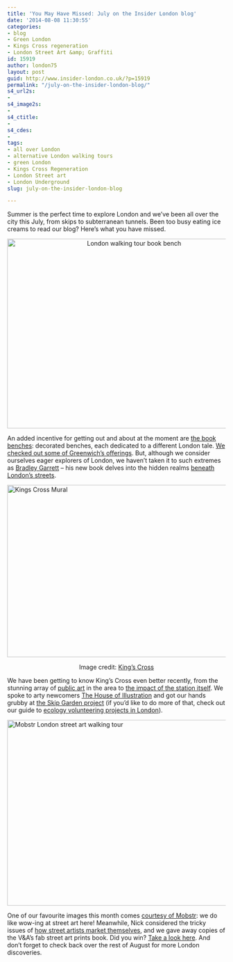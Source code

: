 ```yaml
---
title: 'You May Have Missed: July on the Insider London blog'
date: '2014-08-08 11:30:55'
categories:
- blog
- Green London
- Kings Cross regeneration
- London Street Art &amp; Graffiti
id: 15919
author: london75
layout: post
guid: http://www.insider-london.co.uk/?p=15919
permalink: "/july-on-the-insider-london-blog/"
s4_url2s:
- 
s4_image2s:
- 
s4_ctitle:
- 
s4_cdes:
- 
tags:
- all over London
- alternative London walking tours
- green London
- Kings Cross Regeneration
- London Street art
- London Underground
slug: july-on-the-insider-london-blog

---
```

Summer is the perfect time to explore London and we&#8217;ve been all over the city this July, from skips to subterranean tunnels. Been too busy eating ice creams to read our blog? Here&#8217;s what you have missed.

<p style="text-align: center;">
  <a href="http://www.insider-london.co.uk/wp-content/uploads/2014/07/London-walking-tour-book-bench.jpg"><img class="alignnone size-full wp-image-15116" src="http://www.insider-london.co.uk/wp-content/uploads/2014/07/London-walking-tour-book-bench.jpg" alt="London walking tour book bench" width="569" height="436" /></a>
</p>

An added incentive for getting out and about at the moment are <a href="http://www.insider-london.co.uk/2014/07/04/londons-book-bench-art/" target="_blank">the book benches</a>: decorated benches, each dedicated to a different London tale. <a href="http://www.insider-london.co.uk/2014/07/04/londons-book-bench-art/" target="_blank">We checked out some of Greenwich&#8217;s offerings</a>. But, although we consider ourselves eager explorers of London, we haven&#8217;t taken it to such extremes as <a href="http://www.insider-london.co.uk/2014/07/21/exploring-beneath-londons-surface/" target="_blank">Bradley Garrett</a> &#8211; his new book delves into the hidden realms <a href="http://www.insider-london.co.uk/2014/07/21/exploring-beneath-londons-surface/" target="_blank">beneath London&#8217;s streets</a>.

[<img class="size-full wp-image-15795 aligncenter" src="http://www.insider-london.co.uk/wp-content/uploads/2014/07/BeFunky_German-Gymnasium.jpg_mini.jpg" alt="Kings Cross Mural" width="569" height="396" />](http://www.insider-london.co.uk/wp-content/uploads/2014/07/BeFunky_German-Gymnasium.jpg_mini.jpg)

<p style="text-align: center;">
  Image credit: <a href="http://www.kingscross.co.uk/" target="_blank">King&#8217;s Cross</a>
</p>

We have been getting to know King&#8217;s Cross even better recently, from the stunning array of <a href="http://www.insider-london.co.uk/2014/07/28/art-station-the-kings-cross-regeneration/" target="_blank">public art</a> in the area to <a href="http://www.insider-london.co.uk/2014/07/11/kings-cross-station-kings-cross-regeneration/" target="_blank">the impact of the station itself</a>. We spoke to arty newcomers <a href="http://www.insider-london.co.uk/2014/07/25/the-house-of-illustration-kings-cross/" target="_blank">The House of Illustration</a> and got our hands grubby at <a href="%20http://www.insider-london.co.uk/2014/07/09/global-generation-the-skip-garden/" target="_blank">the Skip Garden project</a> (if you&#8217;d like to do more of that, check out our guide to <a href="http://www.insider-london.co.uk/2014/07/09/global-generation-the-skip-garden/" target="_blank">ecology volunteering projects in London</a>).

[<img class="size-full wp-image-15826 aligncenter" src="http://www.insider-london.co.uk/wp-content/uploads/2014/07/Mobstr.jpg" alt="Mobstr London street art walking tour" width="569" height="427" />](http://www.insider-london.co.uk/wp-content/uploads/2014/07/Mobstr.jpg)

One of our favourite images this month comes <a href="http://www.insider-london.co.uk/2014/07/30/oh-wow-look-its-some-street-art-by-mobstr/" target="_blank">courtesy of Mobstr</a>: we do like wow-ing at street art here! Meanwhile, Nick considered the tricky issues of <a href="http://www.insider-london.co.uk/2014/08/01/streetwise-artful-marketing/" target="_blank">how street artists market themselves</a>, and we gave away copies of the V&A&#8217;s fab street art prints book. Did you win? <a href="http://www.insider-london.co.uk/2014/08/07/the-winners-of-the-va-street-art-books/" target="_blank">Take a look here</a>. And don&#8217;t forget to check back over the rest of August for more London discoveries.